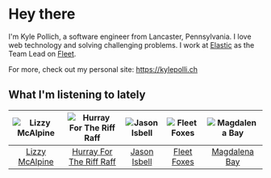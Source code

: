 # Hey there


I'm Kyle Pollich, a software engineer from Lancaster, Pennsylvania. I love web technology and solving challenging problems.
I work at [Elastic](https://www.elastic.co/) as the Team Lead on [Fleet](https://www.elastic.co/guide/en/fleet/current/fleet-overview.html).

For more, check out my personal site: https://kylepolli.ch

## What I'm listening to lately

<!-- begin artists -->
  |![Lizzy McAlpine](https://i.scdn.co/image/ab6761610000f178047494355f49310b5b7e5f2b)|![Hurray For The Riff Raff](https://i.scdn.co/image/ab6761610000f178e33c83dd79fcecdab93f5ce2)|![Jason Isbell](https://i.scdn.co/image/ab6761610000f1789c4def51159843ebc3182b11)|![Fleet Foxes](https://i.scdn.co/image/ab6761610000f1787d2e812e63d6df77ee087b47)|![Magdalena Bay](https://i.scdn.co/image/ab6761610000f17864584f6175cff36d2d8c57d1)|
  |:---:|:---:|:---:|:---:|:---:|
  |[Lizzy McAlpine](https://open.spotify.com/artist/1GmsPCcpKgF9OhlNXjOsbS)|[Hurray For The Riff Raff](https://open.spotify.com/artist/2xLEV2jDreAOcpJXFNoXyt)|[Jason Isbell](https://open.spotify.com/artist/3Q8wgwyVVv0z4UEh1HB0KY)|[Fleet Foxes](https://open.spotify.com/artist/4EVpmkEwrLYEg6jIsiPMIb)|[Magdalena Bay](https://open.spotify.com/artist/1oPRcJUkloHaRLYx0olBLJ)|
<!-- end artists -->
